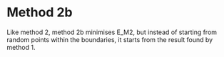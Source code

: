 # Method 2b

Like method 2, method 2b minimises E_M2, but instead of starting from random
points within the boundaries, it starts from the result found by method 1.
